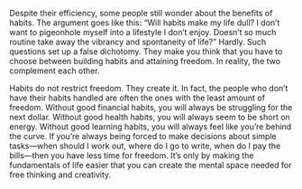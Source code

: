 Despite their efficiency, some people still wonder about the benefits
of habits. The argument goes like this: “Will habits make my life dull? I
don’t want to pigeonhole myself into a lifestyle I don’t enjoy. Doesn’t
so much routine take away the vibrancy and spontaneity of life?”
Hardly. Such questions set up a false dichotomy. They make you think
that you have to choose between building habits and attaining
freedom. In reality, the two complement each other.

Habits do not restrict freedom. They create it. In fact, the people
who don’t have their habits handled are often the ones with the least
amount of freedom. Without good financial habits, you will always be
struggling for the next dollar. Without good health habits, you will
always seem to be short on energy. Without good learning habits, you
will always feel like you’re behind the curve. If you’re always being
forced to make decisions about simple tasks—when should I work out,
where do I go to write, when do I pay the bills—then you have less time
for freedom. It’s only by making the fundamentals of life easier that
you can create the mental space needed for free thinking and
creativity.